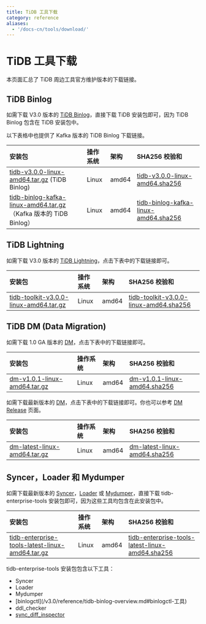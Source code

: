 ```yaml
---
title: TiDB 工具下载
category: reference
aliases:
  - '/docs-cn/tools/download/'
---
```


# TiDB 工具下载

本页面汇总了 TiDB 周边工具官方维护版本的下载链接。

## TiDB Binlog

如需下载 V3.0 版本的 [TiDB Binlog](/v3.0/reference/tidb-binlog-overview.md)，直接下载 TiDB 安装包即可，因为 TiDB Binlog 包含在 TiDB 安装包中。

以下表格中也提供了 Kafka 版本的 TiDB Binlog 下载链接。

| 安装包                                                                                                                             | 操作系统  | 架构    | SHA256 校验和                                                                                               |
|:------------------------------------------------------------------------------------------------------------------------------- |:----- |:----- |:-------------------------------------------------------------------------------------------------------- |
| [tidb-v3.0.0-linux-amd64.tar.gz](http://download.pingcap.org/tidb-v3.0.0-linux-amd64.tar.gz) (TiDB Binlog)                      | Linux | amd64 | [tidb-v3.0.0-linux-amd64.sha256](http://download.pingcap.org/tidb-v3.0.0-linux-amd64.sha256)             |
| [tidb-binlog-kafka-linux-amd64.tar.gz](http://download.pingcap.org/tidb-binlog-kafka-linux-amd64.tar.gz)（Kafka 版本的 TiDB Binlog） | Linux | amd64 | [tidb-binlog-kafka-linux-amd64.sha256](http://download.pingcap.org/tidb-binlog-kafka-linux-amd64.sha256) |


## TiDB Lightning

如需下载 V3.0 版本的 [TiDB Lightning](/v3.0/reference/tools/tidb-lightning/overview.md)，点击下表中的下载链接即可。

| 安装包                                                                                                          | 操作系统  | 架构    | SHA256 校验和                                                                                                   |
|:------------------------------------------------------------------------------------------------------------ |:----- |:----- |:------------------------------------------------------------------------------------------------------------ |
| [tidb-toolkit-v3.0.0-linux-amd64.tar.gz](http://download.pingcap.org/tidb-toolkit-v3.0.0-linux-amd64.tar.gz) | Linux | amd64 | [tidb-toolkit-v3.0.0-linux-amd64.sha256](http://download.pingcap.org/tidb-toolkit-v3.0.0-linux-amd64.sha256) |


## TiDB DM (Data Migration)

如需下载 1.0 GA 版本的 [DM](https://github.com/pingcap/dm)，点击下表中的下载链接即可。

| 安装包                                                                                      | 操作系统  | 架构    | SHA256 校验和                                                                               |
|:---------------------------------------------------------------------------------------- |:----- |:----- |:---------------------------------------------------------------------------------------- |
| [dm-v1.0.1-linux-amd64.tar.gz](http://download.pingcap.org/dm-v1.0.1-linux-amd64.tar.gz) | Linux | amd64 | [dm-v1.0.1-linux-amd64.sha256](http://download.pingcap.org/dm-v1.0.1-linux-amd64.sha256) |


如需下载最新版本的 [DM](https://github.com/pingcap/dm)，点击下表中的下载链接即可。你也可以参考 [DM Release](https://github.com/pingcap/dm/releases) 页面。

| 安装包                                                                                      | 操作系统  | 架构    | SHA256 校验和                                                                               |
|:---------------------------------------------------------------------------------------- |:----- |:----- |:---------------------------------------------------------------------------------------- |
| [dm-latest-linux-amd64.tar.gz](http://download.pingcap.org/dm-latest-linux-amd64.tar.gz) | Linux | amd64 | [dm-latest-linux-amd64.sha256](http://download.pingcap.org/dm-latest-linux-amd64.sha256) |


## Syncer，Loader 和 Mydumper

如需下载最新版本的 [Syncer](/v3.0/reference/tools/syncer.md)，[Loader](/v3.0/reference/tools/loader.md) 或 [Mydumper](/v3.0/reference/tools/mydumper.md)，直接下载 tidb-enterprise-tools 安装包即可，因为这些工具均包含在此安装包中。

| 安装包                                                                                                                            | 操作系统  | 架构    | SHA256 校验和                                                                                                                     |
|:------------------------------------------------------------------------------------------------------------------------------ |:----- |:----- |:------------------------------------------------------------------------------------------------------------------------------ |
| [tidb-enterprise-tools-latest-linux-amd64.tar.gz](http://download.pingcap.org/tidb-enterprise-tools-latest-linux-amd64.tar.gz) | Linux | amd64 | [tidb-enterprise-tools-latest-linux-amd64.sha256](http://download.pingcap.org/tidb-enterprise-tools-latest-linux-amd64.sha256) |


tidb-enterprise-tools 安装包包含以下工具：

- Syncer
- Loader
- Mydumper
- \[binlogctl\](/v3.0/reference/tidb-binlog-overview.md#binlogctl-工具)
- ddl_checker
- [sync_diff_inspector](/v3.0/reference/tools/sync-diff-inspector/overview.md)